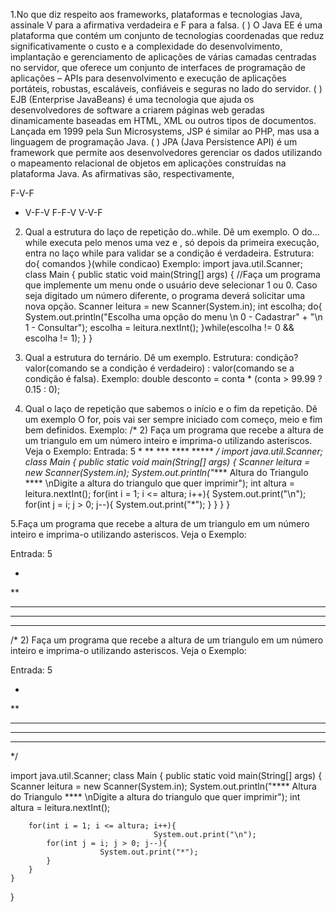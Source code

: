 1.No que diz respeito aos frameworks, plataformas e tecnologias Java, assinale V para a afirmativa verdadeira e F para a falsa.
( ) O Java EE é uma plataforma que contém um conjunto de tecnologias coordenadas que reduz significativamente o custo e a complexidade do desenvolvimento, implantação e gerenciamento de aplicações de várias camadas centradas no servidor, que oferece um conjunto de interfaces de programação de aplicações – APIs para desenvolvimento e execução de aplicações portáteis, robustas, escaláveis, confiáveis e seguras no lado do servidor. 
( ) EJB (Enterprise JavaBeans) é uma tecnologia que ajuda os desenvolvedores de software a criarem páginas web geradas dinamicamente baseadas em HTML, XML ou outros tipos de documentos. Lançada em 1999 pela Sun Microsystems, JSP é similar ao PHP, mas usa a linguagem de programação Java. 
( ) JPA (Java Persistence API) é um framework que permite aos desenvolvedores gerenciar os dados utilizando o mapeamento relacional de objetos em aplicações construídas na plataforma Java.
As afirmativas são, respectivamente, 

F-V-F
* V-F-V
F-F-V
V-V-F

2. Qual a estrutura do laço de repetição do..while. Dê um exemplo.
O do... while executa pelo menos uma vez e , só depois da primeira execução, entra no laço while para validar se a condição é verdadeira.
Estrutura: do{ comandos }(while condicao)
Exemplo: import java.util.Scanner; class Main {   public static void main(String[] args) {     //Faça um programa que implemente um menu onde o usuário deve selecionar 1 ou 0. Caso seja digitado um número diferente, o programa deverá solicitar uma nova opção. 		Scanner leitura = new Scanner(System.in); 		int escolha;   		do{ 		System.out.println("Escolha uma opção do menu \n 0 - Cadastrar" + 			"\n 1 - Consultar"); 			escolha = leitura.nextInt(); 		}while(escolha != 0 && escolha != 1);   } }

3. Qual a estrutura do ternário. Dê um exemplo.
Estrutura: condição? valor(comando se a condição é verdadeiro) : valor(comando se a condição é falsa). 
Exemplo: double desconto = conta * (conta > 99.99 ? 0.15 : 0);

4. Qual o laço de repetição que sabemos o início e o fim da repetição. Dê um exemplo
O for, pois vai ser sempre iniciado com começo, meio e fim bem definidos. Exemplo: /* 2)     Faça um programa que recebe a altura de um triangulo em um número inteiro e imprima-o utilizando asteriscos. Veja o Exemplo:   Entrada: 5   * ** *** **** *****  */  import java.util.Scanner; class Main {   public static void main(String[] args) { 		Scanner leitura = new Scanner(System.in);     System.out.println("**** Altura do Triangulo **** \nDigite a altura do triangulo que quer imprimir"); 		int altura = leitura.nextInt();  		for(int i = 1; i <= altura; i++){ 									System.out.print("\n"); 			for(int j = i; j > 0; j--){ 						System.out.print("*"); 			}		 		} 	} }

5.Faça um programa que recebe a altura de um triangulo em um número inteiro e
imprima-o utilizando asteriscos. Veja o Exemplo:

Entrada: 5

*
**
***
****
*****
/*
2)     Faça um programa que recebe a altura de um triangulo em um número inteiro e imprima-o utilizando asteriscos. Veja o Exemplo:
 
Entrada: 5
 
*
**
***
****
***** 
*/

import java.util.Scanner;
class Main {
  public static void main(String[] args) {
		Scanner leitura = new Scanner(System.in);
    System.out.println("**** Altura do Triangulo **** \nDigite a altura do triangulo que quer imprimir");
		int altura = leitura.nextInt();

		for(int i = 1; i <= altura; i++){
									System.out.print("\n");
			for(int j = i; j > 0; j--){
						System.out.print("*");
			}		
		}
	}
}
